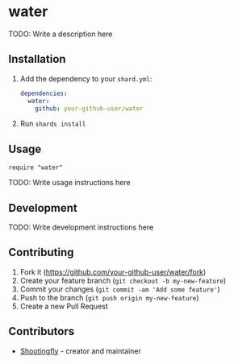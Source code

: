 # water

TODO: Write a description here

## Installation

1. Add the dependency to your `shard.yml`:

   ```yaml
   dependencies:
     water:
       github: your-github-user/water
   ```

2. Run `shards install`

## Usage

```crystal
require "water"
```

TODO: Write usage instructions here

## Development

TODO: Write development instructions here

## Contributing

1. Fork it (<https://github.com/your-github-user/water/fork>)
2. Create your feature branch (`git checkout -b my-new-feature`)
3. Commit your changes (`git commit -am 'Add some feature'`)
4. Push to the branch (`git push origin my-new-feature`)
5. Create a new Pull Request

## Contributors

- [Shootingfly](https://github.com/your-github-user) - creator and maintainer
